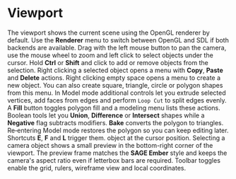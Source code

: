 # Viewport

The viewport shows the current scene using the OpenGL renderer by default.
Use the **Renderer** menu to switch between OpenGL and SDL if both backends are available.
Drag with the left mouse button to pan the camera, use the mouse wheel to zoom
and left click to select objects under the cursor.
Hold **Ctrl** or **Shift** and click to add or remove objects from the selection.
Right clicking a selected object opens a menu with **Copy**, **Paste** and
**Delete** actions. Right clicking empty space opens a menu to create a new
object. You can also create square, triangle, circle or polygon shapes from this menu.
In Model mode additional controls let you extrude selected vertices, add faces from edges and perform ``Loop Cut`` to split edges evenly. A **Fill** button toggles polygon fill and a modeling menu lists these actions. Boolean tools let you **Union**, **Difference** or **Intersect** shapes while a **Negative** flag subtracts modifiers. **Bake** converts the polygon to triangles. Re‑entering Model mode restores the polygon so you can keep editing later. Shortcuts **E**, **F** and **L** trigger them.
object at the cursor position. Selecting a camera object shows a small preview
in the bottom-right corner of the viewport. The preview frame matches the
**SAGE Ember** style and keeps the camera's aspect ratio even if letterbox bars
are required.
Toolbar toggles enable the grid, rulers, wireframe view and local coordinates.
